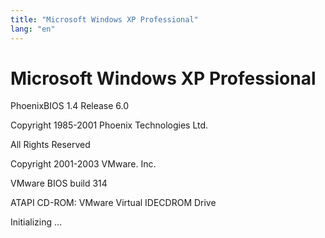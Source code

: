 ```yaml
---
title: "Microsoft Windows XP Professional"
lang: "en"
---
```


# Microsoft Windows XP Professional

PhoenixBIOS 1.4 Release 6.0

Copyright 1985-2001 Phoenix Technologies Ltd.

All Rights Reserved

Copyright 2001-2003 VMware. Inc.

VMware BIOS build 314

ATAPI CD-ROM: VMware Virtual IDECDROM Drive

Initializing ...